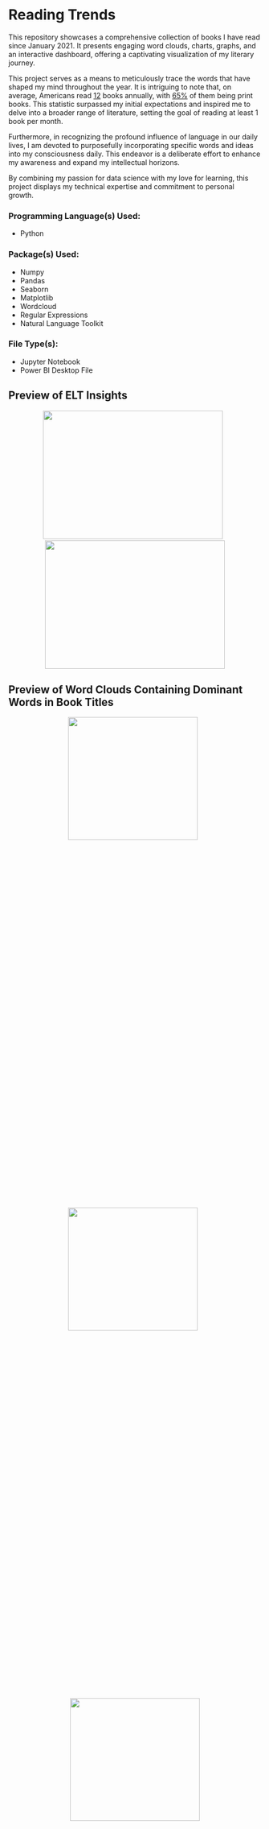 # Reading Trends

This repository showcases a comprehensive collection of books I have read since January 2021. It presents engaging word clouds, charts, graphs, and an interactive dashboard, offering a captivating visualization of my literary journey.

This project serves as a means to meticulously trace the words that have shaped my mind throughout the year. It is intriguing to note that, on average, Americans read [12](https://bookriot.com/how-many-books-does-the-average-person-read/) books annually, with [65%](https://www.statista.com/statistics/222754/book-format-used-by-readers-in-the-us/) of them being print books. This statistic surpassed my initial expectations and inspired me to delve into a broader range of literature, setting the goal of reading at least 1 book per month.

Furthermore, in recognizing the profound influence of language in our daily lives, I am devoted to purposefully incorporating specific words and ideas into my consciousness daily. This endeavor is a deliberate effort to enhance my awareness and expand my intellectual horizons.

By combining my passion for data science with my love for learning, this project displays my technical expertise and commitment to personal growth.

### Programming Language(s) Used:
- Python
 
### Package(s) Used:
- Numpy
- Pandas
- Seaborn
- Matplotlib
- Wordcloud
- Regular Expressions
- Natural Language Toolkit

### File Type(s):
- Jupyter Notebook
- Power BI Desktop File

## Preview of ELT Insights
<p  align="center">
   <img  src="https://github.com/user-attachments/assets/daedca24-992b-4439-be21-a779e2e7e51e" width="358" height="255"/>
  &nbsp;
  <img  src="https://github.com/user-attachments/assets/cb82865b-8184-4d86-9162-799aea122456" width="358" height="255"/>

## Preview of Word Clouds Containing Dominant Words in Book Titles
<p  align="center"> 
 <img  src="https://github.com/user-attachments/assets/2cc2af8c-bf8a-4873-96e7-ca9d56efe4eb" width="258" height="25%"/>
  &nbsp;
  <img  src="https://github.com/user-attachments/assets/eeef7df2-0902-4ab7-8c01-38fd1892c32c" width="258" height=25%/>
  &nbsp;
  <img  src="https://github.com/user-attachments/assets/5d71f38c-384d-465d-bc15-df870bbd7bf7" width="258" height=25%/>

## Preview of Dashboard Insights on Reading Patterns
<p  align="center">
  <img  src="https://github.com/user-attachments/assets/0ac5bcbd-d2db-4eb1-a776-08222e7e7964" width="353" height=50%/>
  &nbsp;
  <img  src="https://github.com/user-attachments/assets/4f5b5598-6ed5-4ada-827d-a6517ddd5849" width="353" height=50%/>

  

  <!--- I'm not sure if I want to have 1 branch per year or leave it all here... 
 </P>  
  <p  align="center">
   <img  src="https://github.com/Sonya-7/Reading_List/assets/92489108/e0f20fa1-a1f6-4206-80de-01f4a3615bfd" />
  
  <img  src="https://github.com/Sonya-7/Reading_List/assets/92489108/e4840f74-c018-4b79-b6de-48fd2d4dc73f" width=75% height=75%/>

   <img  src="https://github.com/Sonya-7/Reading_List/assets/92489108/030ead32-bd12-4fe4-b122-84ec540392ec" width=75% height=75%/>
 
</P> --->



